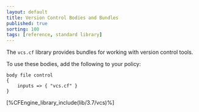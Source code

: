 ```yaml
---
layout: default
title: Version Control Bodies and Bundles
published: true
sorting: 100
tags: [reference, standard library]
---
```


The `vcs.cf` library provides bundles for working with version control tools.

To use these bodies, add the following to your policy:

```cf3
body file control
{
	inputs => { "vcs.cf" }
}
```

[%CFEngine_library_include(lib/3.7/vcs)%]
